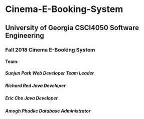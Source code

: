 # Cinema-E-Booking-System
## University of Georgia CSCI4050 Software Engineering

### Fall 2018 Cinema E-Booking System

####  Team:
#####   Sunjun Park      Web Developer              Team Leader
#####   Richard Red      Java Developer    
#####   Eric Cho         Java Developer
#####   Amogh Phadke     Database Administrator
  
